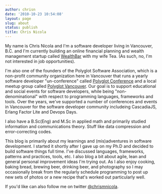 ```yaml
---
author: chrisn
date: '2010-10-23 10:54:08'
layout: page
slug: about
status: publish
title: Chris Nicola
---
```


My name is Chris Nicola and I'm a software developer living in Vancouver, B.C.
and I'm currently building an online financial planning and wealth management
startup called [WealthBar](http://www.wealthbar.com) with my wife Tea. (As
such, no, I'm not interested in job opportunities).

I'm also one of the founders of the Polyglot Software Association, which is a
non-profit community organization here in Vancouver that runs a yearly software
developer "un-conference" called [Polyglot Conference](http://polyglotconf.com)
and a local meetup group called [Polyglot Vancouver](http://www.meetup.com/PolyglotVancouver/).
Our goal is to support educational and social events for software developers,
while being "non-denominational" with respect to programming languages,
frameworks and tools. Over the years, we've supported a number of conferences
and events in Vancouver for the software developer community includeing
CascadiaJS, Erlang Factor Lite and Devops Days.

I also have a B.Sc(Eng) and M.Sc in applied math and primarily studied
information and communications theory. Stuff like data compression and
error-correcting codes.

This blog is primarily about my learnings and (mis)adventures in software
development. I started it shortly after I gave up on my Ph.D and decided to
build software things full time. I've discussed languages, frameworks, patterns
and practices, tools, etc. I also blog a bit about agile, lean and general
personal improvement ideas I'm trying out. As I also enjoy cooking, baking
bread, brewing beer, drinking beer, and photography so I may occasionally break
from the regularly schedule programming to post up new sets of photos or a new
recipe that's worked out particularly well.

If you'd like can also follow me on twitter [@chrismnicola][4].

   [1]: /images/chrisnicola-234x300.jpg (chrisnicola)
   [4]: https://twitter.com/chrismnicola

